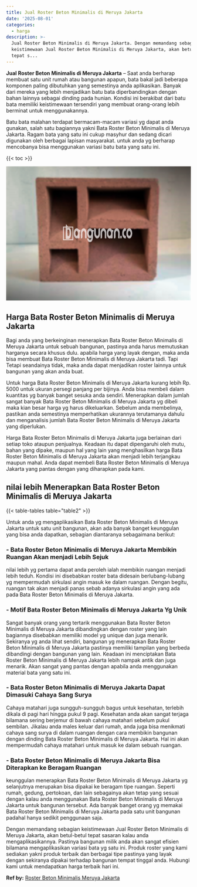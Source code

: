 ```yaml
---
title: Jual Roster Beton Minimalis di Meruya Jakarta
date: '2025-08-01'
categories:
  - harga
description: >-
  Jual Roster Beton Minimalis di Meruya Jakarta. Dengan memandang sebagian
  keistimewaan Jual Roster Beton Minimalis di Meruya Jakarta, akan betul-betul
  tepat s...
---
```


**Jual Roster Beton Minimalis di Meruya Jakarta** – Saat anda berharap membuat satu unit rumah atau bangunan apapun, bata bakal jadi beberapa komponen paling dibutuhkan yang semestinya anda aplikasikan. Banyak dari mereka yang lebih menjadikan batu bata diperbandingkan dengan bahan lainnya sebagai dinding pada hunian. Kondisi ini berakibat dari batu bata memiliki keistimewaan tersendiri yang membuat orang-orang lebih berminat untuk menggunakannya.

Batu bata malahan terdapat bermacam-macam variasi yg dapat anda gunakan, salah satu bagiannya yakni Bata Roster Beton Minimalis di Meruya Jakarta. Ragam bata yang satu ini cukup masyhur dan sedang dicari digunakan oleh berbagai lapisan masyarakat. untuk anda yg berharap mencobanya bisa menggunakan variasi batu bata yang satu ini.

{{< toc >}}

![Jual Roster Beton Minimalis di Meruya Jakarta](/images/bata-roster-minimalis-11.png)

## Harga Bata Roster Beton Minimalis di Meruya Jakarta

Bagi anda yang berkeinginan menerapkan Bata Roster Beton Minimalis di Meruya Jakarta untuk sebuah bangunan, pastinya anda harus memutuskan harganya secara khusus dulu. apabila harga yang layak dengan, maka anda bisa membuat Bata Roster Beton Minimalis di Meruya Jakarta tadi. Tapi Tetapi seandainya tidak, maka anda dapat menjadikan roster lainnya untuk bangunan yang akan anda buat.

Untuk harga Bata Roster Beton Minimalis di Meruya Jakarta kurang lebih Rp. 5000 untuk ukuran persegi panjang per bijinya. Anda bisa membeli dalam kuantitas yg banyak banget sesuka anda sendiri. Menerapkan dalam jumlah sangat banyak Bata Roster Beton Minimalis di Meruya Jakarta yg dibeli maka kian besar harga yg harus dikeluarkan. Sebelum anda membelinya, pastikan anda semestinya memperhatikan ukurannya terutamanya dahulu dan menganalisis jumlah Bata Roster Beton Minimalis di Meruya Jakarta yang diperlukan.

Harga Bata Roster Beton Minimalis di Meruya Jakarta juga berlainan dari setiap toko ataupun penjualnya. Keadaan itu dapat dipengaruhi oleh mutu, bahan yang dipake, maupun hal yang lain yang menghasilkan harga Bata Roster Beton Minimalis di Meruya Jakarta akan menjadi lebih terjangkau maupun mahal. Anda dapat membeli Bata Roster Beton Minimalis di Meruya Jakarta yang pantas dengan yang diharapkan pada kami.

## nilai lebih Menerapkan Bata Roster Beton Minimalis di Meruya Jakarta

{{< table-tables table="table2" >}}

Untuk anda yg mengaplikasikan Bata Roster Beton Minimalis di Meruya Jakarta untuk satu unit bangunan, akan ada banyak banget keunggulan yang bisa anda dapatkan, sebagian diantaranya sebagaimana berikut:

### \- Bata Roster Beton Minimalis di Meruya Jakarta Membikin Ruangan Akan menjadi Lebih Sejuk

nilai lebih yg pertama dapat anda peroleh ialah membikin ruangan menjadi lebih teduh. Kondisi ini disebabkan roster bata didesain berlubang-lubang yg mempermudah sirkulasi angin masuk ke dalam ruangan. Dengan begitu, ruangan tak akan menjadi panas sebab adanya sirkulasi angin yang ada pada Bata Roster Beton Minimalis di Meruya Jakarta.

### \- Motif Bata Roster Beton Minimalis di Meruya Jakarta Yg Unik

Sangat banyak orang yang tertarik menggunakan Bata Roster Beton Minimalis di Meruya Jakarta dibandingkan dengan roster yang lain bagiannya disebabkan memiliki model yg unique dan juga menarik. Sekiranya yg anda lihat sendiri, bangunan yg menerapkan Bata Roster Beton Minimalis di Meruya Jakarta pastinya memiliki tampilan yang berbeda dibandingi dengan bangunan yang lain. Keadaan ini menciptakan Bata Roster Beton Minimalis di Meruya Jakarta lebih nampak antik dan juga menarik. Akan sangat yang pantas dengan apabila anda menggunakan material bata yang satu ini.

### \- Bata Roster Beton Minimalis di Meruya Jakarta Dapat Dimasuki Cahaya Sang Surya

Cahaya matahari juga sungguh-sungguh bagus untuk kesehatan, terlebih dikala di pagi hari hingga pukul 9 pagi. Kesehatan anda akan sangat terjaga bilamana sering berjemur di bawah cahaya matahari sebelum pukul sembilan. Jikalau anda males keluar dari rumah, anda juga bisa menikmati cahaya sang surya di dalam ruangan dengan cara membikin bangunan dengan dinding Bata Roster Beton Minimalis di Meruya Jakarta. Hal ini akan mempermudah cahaya matahari untuk masuk ke dalam sebuah ruangan.

### \- Bata Roster Beton Minimalis di Meruya Jakarta Bisa Diterapkan ke Beragam Ruangan

keunggulan menerapkan Bata Roster Beton Minimalis di Meruya Jakarta yg selanjutnya merupakan bisa dipakai ke beragam tipe ruangan. Seperti rumah, gedung, pertokoan, dan lain sebagainya akan tetap yang sesuai dengan kalau anda menggunakan Bata Roster Beton Minimalis di Meruya Jakarta untuk bangunan tersebut. Ada banyak banget orang yg memakai Bata Roster Beton Minimalis di Meruya Jakarta pada satu unit bangunan padahal hanya sedikit penggunaan saja.

Dengan memandang sebagian keistimewaan Jual Roster Beton Minimalis di Meruya Jakarta, akan betul-betul tepat sasaran kalau anda mengaplikasikannya. Pastinya bangunan milik anda akan sangat efisien bilamana mengaplikasikan variasi bata yg satu ini. Produk roster yang kami sediakan yakni produk terbaik dan berbagai tipe pastinya yang layak dengan sekiranya dipakai terhadap bangunan tempat tinggal anda. Hubungi kami untuk mendapatkan harga terbaik hari ini.

**Ref by:** [Roster Beton Minimalis Meruya Jakarta](https://id.wikipedia.org/wiki/Roster)
